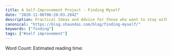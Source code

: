 ```yaml
---
title: A Self-Improvement Project - Finding Myself
date: "2020-11-06T06:28:03.284Z"
description: Practical Ideas and Advice for those who want to stay with their current employer, but want to switch from a different department or team.
canonical: "https://blog.shaundai.com/blog/finding-myself/"
keywords: ["finding"]
tags: ["#self improvement"]
---
```


Word Count: 
Estimated reading time: 

